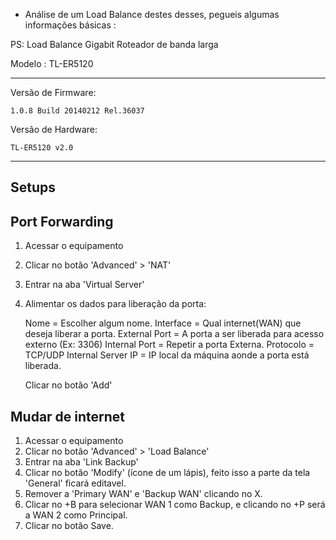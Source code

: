 - Análise de um Load Balance destes desses, pegueis algumas informações básicas :

PS: Load Balance Gigabit Roteador de banda larga



Modelo : TL-ER5120

---


Versão de Firmware:	

	1.0.8 Build 20140212 Rel.36037 
Versão de Hardware:	

	TL-ER5120 v2.0


---


## Setups


Port Forwarding
-----------------

1. Acessar o equipamento
2. Clicar no botão 'Advanced' > 'NAT'
3. Entrar na aba 'Virtual Server'
4. Alimentar os dados para liberação da porta:
	
	Nome = Escolher algum nome.
	Interface = Qual internet(WAN) que deseja liberar a porta.
	External Port = A porta a ser liberada para acesso externo (Ex: 3306)
	Internal Port = Repetir a porta Externa.
	Protocolo = TCP/UDP
	Internal Server IP = IP local da máquina aonde a porta está liberada.

	Clicar no botão 'Add'




Mudar de internet
------------------

1. Acessar o equipamento
2. Clicar no botão 'Advanced' > 'Load Balance'
3. Entrar na aba 'Link Backup'
4. Clicar no botão 'Modify' (ícone de um lápis), feito isso a parte da tela 'General' ficará editavel.
5. Remover a 'Primary WAN' e  'Backup WAN' clicando no X.
6. Clicar no +B para selecionar WAN 1 como Backup, e clicando no +P será a WAN 2 como Principal.
7. Clicar no botão Save.
